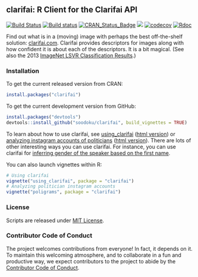 ## clarifai: R Client for the Clarifai API

[![Build Status](https://travis-ci.org/soodoku/clarifai.svg?branch=master)](https://travis-ci.org/soodoku/clarifai)
[![Build status](https://ci.appveyor.com/api/projects/status/4aa0x74ggm51075o?svg=true)](https://ci.appveyor.com/project/soodoku/clarifai)
[![CRAN_Status_Badge](http://www.r-pkg.org/badges/version/clarifai)](http://cran.r-project.org/package=clarifai)
![](http://cranlogs.r-pkg.org/badges/grand-total/clarifai)
[![codecov](https://codecov.io/gh/soodoku/clarifai/branch/master/graph/badge.svg)](https://codecov.io/gh/soodoku/clarifai)
[![Rdoc](http://www.rdocumentation.org/badges/version/clarifai)](http://www.rdocumentation.org/packages/clarifai)

Find out what is in a (moving) image with perhaps the best off-the-shelf solution: [clarifai.com](http://clarifai.com). Clarifai provides descriptors for images along with how confident it is about each of the descriptors. It is a bit magical. (See also the 2013 [ImageNet LSVR Classification Results](https://github.com/soodoku/clarifai/blob/master/inst/extdata/lsvrc_results.pdf).)

### Installation

To get the current released version from CRAN:
```r
install.packages("clarifai")
```

To get the current development version from GitHub:

```r
install.packages("devtools")
devtools::install_github("soodoku/clarifai", build_vignettes = TRUE)
```

To learn about how to use clarifai, see [using_clarifai](vignettes/using_clarifai.Rmd) ([html version](http://htmlpreview.github.io/?https://github.com/soodoku/clarifai/blob/master/vignettes/using_clarifai.html)) or [analyzing instagram accounts of politicians](vignettes/poligrams.Rmd) ([html version](http://htmlpreview.github.io/?https://github.com/soodoku/clarifai/blob/master/vignettes/poligrams.html)). There are lots of other interesting ways you can use clarifai. For instance, you can use clarifai for [inferring gender of the speaker based on the first name](https://github.com/soodoku/clarifai_gender).

You can also launch vignettes within R:

```r
# Using clarifai
vignette("using_clarifai", package = "clarifai")
# Analyzing politician instagram accounts
vignette("poligrams", package = "clarifai")
```

### License
Scripts are released under [MIT License](https://opensource.org/licenses/MIT).

### Contributor Code of Conduct

The project welcomes contributions from everyone! In fact, it depends on it. To maintain this welcoming atmosphere, and to collaborate in a fun and productive way, we expect contributors to the project to abide by the [Contributor Code of Conduct](http://contributor-covenant.org/version/1/0/0/).